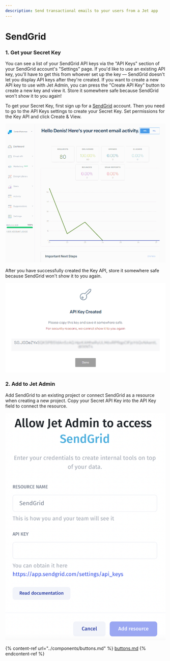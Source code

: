 ```yaml
---
description: Send transactional emails to your users from a Jet app
---
```


# SendGrid

### 1. Get your Secret Key

You can see a list of your SendGrid API keys via the "API Keys" section of your SendGrid account's "Settings" page. If you'd like to use an existing API key, you'll have to get this from whoever set up the key — SendGrid doesn't let you display API keys after they're created. If you want to create a new API key to use with Jet Admin, you can press the "Create API Key" button to create a new key and view it. Store it somewhere safe because SendGrid won't show it to you again!

To get your Secret Key, first sign up for a [SendGrid](https://sendgrid.com/) account. Then you need to go to the API Keys settings to create your Secret Key. Set permissions for the Key API and click Create & View.

![](<../../.gitbook/assets/GIF (124).gif>)

After you have successfully created the Key API, store it somewhere safe because SendGrid won't show it to you again.

![](<../../.gitbook/assets/image (577).png>)

### 2. Add to Jet Admin

Add SendGrid to an existing project or connect SendGrid as a resource when creating a new project. Copy your Secret API Key into the API  Key field to connect the resource.

![](<../../.gitbook/assets/image (832).png>)

{% content-ref url="../components/buttons.md" %}
[buttons.md](../components/buttons.md)
{% endcontent-ref %}
